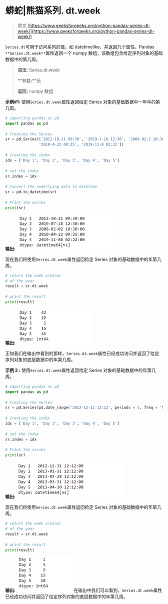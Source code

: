 # 蟒蛇|熊猫系列. dt.week

> 原文:[https://www.geeksforgeeks.org/python-pandas-series-dt-week/](https://www.geeksforgeeks.org/python-pandas-series-dt-week/)

`Series.dt`可用于访问系列的值，如 datetimelike，并返回几个属性。Pandas `**Series.dt.week**`属性返回一个 numpy 数组，该数组包含给定序列对象的基础数据中的第几周。

> **语法:** Series.dt.week
> 
> **参数:**无
> 
> **返回:** numpy 数组

**示例#1:** 使用`Series.dt.week`属性返回给定 Series 对象的基础数据中一年中的第几周。

```py
# importing pandas as pd
import pandas as pd

# Creating the Series
sr = pd.Series(['2012-10-21 09:30', '2019-7-18 12:30', '2008-02-2 10:30',
               '2010-4-22 09:25', '2019-11-8 02:22'])

# Creating the index
idx = ['Day 1', 'Day 2', 'Day 3', 'Day 4', 'Day 5']

# set the index
sr.index = idx

# Convert the underlying data to datetime 
sr = pd.to_datetime(sr)

# Print the series
print(sr)
```

**输出:**
![](img/8f2559a818481a53e728092430ef7ef0.png)

现在我们将使用`Series.dt.week`属性返回给定 Series 对象的基础数据中的年第几周。

```py
# return the week ordinal
# of the year
result = sr.dt.week

# print the result
print(result)
```

**输出:**
![](img/b8f14d59bbf4ba8fdd71104407a7c216.png)

正如我们在输出中看到的那样，`Series.dt.week`属性已经成功访问并返回了给定序列对象的底层数据中的年第几周。

**示例 2 :** 使用`Series.dt.week`属性返回给定 Series 对象的基础数据中的年第几周。

```py
# importing pandas as pd
import pandas as pd

# Creating the Series
sr = pd.Series(pd.date_range('2012-12-12 12:12', periods = 5, freq = 'M'))

# Creating the index
idx = ['Day 1', 'Day 2', 'Day 3', 'Day 4', 'Day 5']

# set the index
sr.index = idx

# Print the series
print(sr)
```

**输出:**
![](img/f677f3efd64095b5f6b89e85c947acc1.png)

现在我们将使用`Series.dt.week`属性返回给定 Series 对象的基础数据中的年第几周。

```py
# return the week ordinal
# of the year
result = sr.dt.week

# print the result
print(result)
```

**输出:**
![](img/f029c3321d7cf46e3dfd49d594622d53.png)
在输出中我们可以看到，`Series.dt.week`属性已经成功访问并返回了给定序列对象的底层数据中的年第几周。
